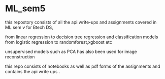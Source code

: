 # ML_sem5
this repostory consists of all the api write-ups and assignments covered in ML sem v for Btech DS,

from linear regression to decision tree regression and classification models from logistic regression to randomforest,xgboost etc

unsupervised models such as PCA has also been used for image reconstruction

this repo consists of notebooks as well as pdf forms of the assignments and contains the api write ups .
